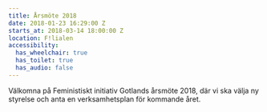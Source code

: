 ```yaml
---
title: Årsmöte 2018
date: 2018-01-23 16:29:00 Z
starts_at: 2018-03-14 18:00:00 Z
location: F!lialen
accessibility:
  has_wheelchair: true
  has_toilet: true
  has_audio: false
---
```


Välkomna på Feministiskt initiativ Gotlands årsmöte 2018, där vi ska välja ny styrelse och anta en verksamhetsplan för kommande året.